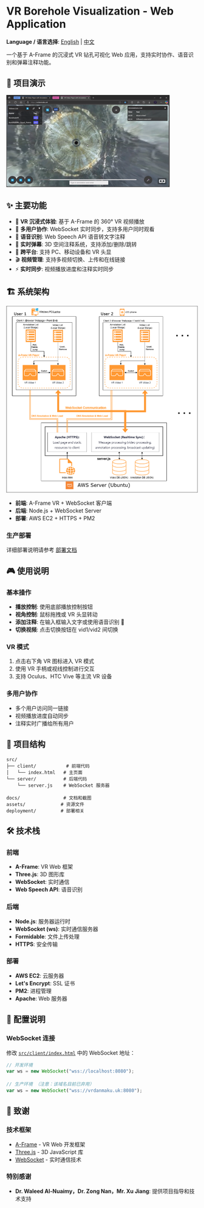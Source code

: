 # VR Borehole Visualization - Web Application

**Language / 语言选择**: [English](README.md) | [中文](README_CN.md) 

一个基于 A-Frame 的沉浸式 VR 钻孔可视化 Web 应用，支持实时协作、语音识别和弹幕注释功能。

## 🎥 项目演示

[![VR Borehole Visualization Demo](docs\web_vr_vision.png)](https://youtu.be/m6ddmVAsw4Q)


## ✨ 主要功能

- 🥽 **VR 沉浸式体验**: 基于 A-Frame 的 360° VR 视频播放
- 👥 **多用户协作**: WebSocket 实时同步，支持多用户同时观看
- 🎤 **语音识别**: Web Speech API 语音转文字注释
- 💬 **实时弹幕**: 3D 空间注释系统，支持添加/删除/跳转
- 📱 **跨平台**: 支持 PC、移动设备和 VR 头显
- 🎬 **视频管理**: 支持多视频切换、上传和在线链接
- ⚡ **实时同步**: 视频播放进度和注释实时同步

## 🏗️ 系统架构

![Architecture](docs\system_architecture.png)

- **前端**: A-Frame VR + WebSocket 客户端
- **后端**: Node.js + WebSocket Server
- **部署**: AWS EC2 + HTTPS + PM2


### 生产部署

详细部署说明请参考 [部署文档](docs/setup-instructions.md)

## 🎮 使用说明

### 基本操作
- **播放控制**: 使用底部播放控制按钮
- **视角控制**: 鼠标拖拽或 VR 头显转动
- **添加注释**: 在输入框输入文字或使用语音识别 🎤
- **切换视频**: 点击切换按钮在 vid1/vid2 间切换

### VR 模式
1. 点击右下角 VR 图标进入 VR 模式
2. 使用 VR 手柄或视线控制进行交互
3. 支持 Oculus、HTC Vive 等主流 VR 设备

### 多用户协作
- 多个用户访问同一链接
- 视频播放进度自动同步
- 注释实时广播给所有用户

## 📁 项目结构

```
src/
├── client/           # 前端代码
│   └── index.html   # 主页面
└── server/          # 后端代码
    └── server.js    # WebSocket 服务器

docs/                # 文档和截图
assets/             # 资源文件
deployment/         # 部署相关
```

## 🛠️ 技术栈

### 前端
- **A-Frame**: VR Web 框架
- **Three.js**: 3D 图形库
- **WebSocket**: 实时通信
- **Web Speech API**: 语音识别

### 后端
- **Node.js**: 服务器运行时
- **WebSocket (ws)**: 实时通信服务器
- **Formidable**: 文件上传处理
- **HTTPS**: 安全传输

### 部署
- **AWS EC2**: 云服务器
- **Let's Encrypt**: SSL 证书
- **PM2**: 进程管理
- **Apache**: Web 服务器

## 🔧 配置说明

### WebSocket 连接

修改 [`src/client/index.html`](src/client/index.html) 中的 WebSocket 地址：

```javascript
// 开发环境
var ws = new WebSocket("wss://localhost:8080");

// 生产环境 （注意：该域名目前已弃用） 
var ws = new WebSocket("wss://vrdanmaku.uk:8080"); 

```

## 🙏 致谢

### 技术框架
- [A-Frame](https://aframe.io/) - VR Web 开发框架
- [Three.js](https://threejs.org/) - 3D JavaScript 库
- [WebSocket](https://developer.mozilla.org/en-US/docs/Web/API/WebSockets_API) - 实时通信技术


### 特别感谢
- **Dr. Waleed Al-Nuaimy，Dr. Zong Nan，Mr. Xu Jiang**: 提供项目指导和技术支持

